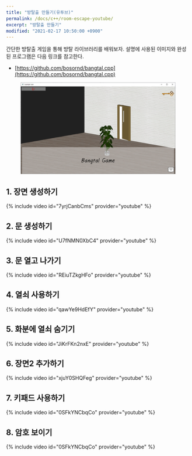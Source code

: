 ```yaml
---
title: "방탈출 만들기(유투브)"
permalink: /docs/c++/room-escape-youtube/
excerpt: "방탈출 만들기"
modified: "2021-02-17 10:50:00 +0900"
---
```

간단한 방탈출 게임을 통해 방탈 라이브러리를 배워보자.
설명에 사용된 이미지와 완성된 프로그램은 다음 링크를 참고한다.
- [https://github.com/bosornd/bangtal.cpp](https://github.com/bosornd/bangtal.cpp)

<figure>
  <img src="/assets/images/room_escape.png" alt="방탈출">
</figure>

## 1. 장면 생성하기
{% include video id="7yrjCanbCms" provider="youtube" %}

## 2. 문 생성하기
{% include video id="U7fNMN0XbC4" provider="youtube" %}

## 3. 문 열고 나가기
{% include video id="REiuTZkgHFo" provider="youtube" %}

## 4. 열쇠 사용하기
{% include video id="qawYe9HdEfY" provider="youtube" %}

## 5. 화분에 열쇠 숨기기
{% include video id="JiKrFKn2nxE" provider="youtube" %}

## 6. 장면2 추가하기
{% include video id="xjuY0SHQFeg" provider="youtube" %}

## 7. 키패드 사용하기
{% include video id="0SFkYNCbqCo" provider="youtube" %}

## 8. 암호 보이기
{% include video id="0SFkYNCbqCo" provider="youtube" %}
